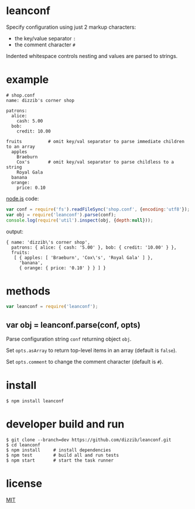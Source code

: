 # leanconf

Specify configuration using just 2 markup characters:

* the key/value separator `:`
* the comment character `#`

Indented whitespace controls nesting and values are parsed to strings.

# example

    # shop.conf
    name: dizzib's corner shop

    patrons:
      alice:
        cash: 5.00
      bob:
        credit: 10.00

    fruits          # omit key/val separator to parse immediate children to an array
      apples
        Braeburn
        Cox's       # omit key/val separator to parse childless to a string
        Royal Gala
      banana
      orange:
        price: 0.10

[node.js] code:

```javascript
var conf = require('fs').readFileSync('shop.conf', {encoding:'utf8'});
var obj = require('leanconf').parse(conf);
console.log(require('util').inspect(obj, {depth:null}));
```

output:

    { name: 'dizzib\'s corner shop',
      patrons: { alice: { cash: '5.00' }, bob: { credit: '10.00' } },
      fruits:
       [ { apples: [ 'Braeburn', 'Cox\'s', 'Royal Gala' ] },
         'banana',
         { orange: { price: '0.10' } } ] }


# methods

```javascript
var leanconf = require('leanconf');
```

## var obj = leanconf.parse(conf, opts)

Parse configuration string `conf` returning object `obj`.

Set `opts.asArray` to return top-level items in an array (default is `false`).

Set `opts.comment` to change the comment character (default is `#`).

# install

    $ npm install leanconf

# developer build and run

    $ git clone --branch=dev https://github.com/dizzib/leanconf.git
    $ cd leanconf
    $ npm install     # install dependencies
    $ npm test        # build all and run tests
    $ npm start       # start the task runner

# license

[MIT](./LICENSE)

[node.js]: http://nodejs.org
[npm]: https://npmjs.org
